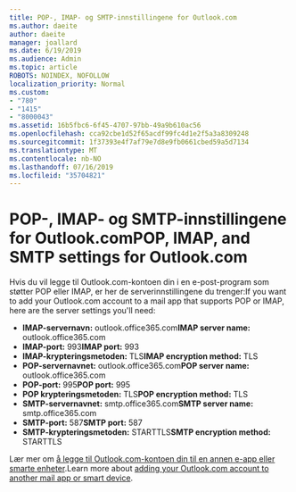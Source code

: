 ```yaml
---
title: POP-, IMAP- og SMTP-innstillingene for Outlook.com
ms.author: daeite
author: daeite
manager: joallard
ms.date: 6/19/2019
ms.audience: Admin
ms.topic: article
ROBOTS: NOINDEX, NOFOLLOW
localization_priority: Normal
ms.custom:
- "780"
- "1415"
- "8000043"
ms.assetid: 16b5fbc6-6f45-4707-97bb-49a9b610ac56
ms.openlocfilehash: cca92cbe1d52f65acdf99fc4d1e2f5a3a8309248
ms.sourcegitcommit: 1f37393e4f7af79e7d8e9fb0661cbed59a5d7134
ms.translationtype: MT
ms.contentlocale: nb-NO
ms.lasthandoff: 07/16/2019
ms.locfileid: "35704821"
---
```

# <a name="pop-imap-and-smtp-settings-for-outlookcom"></a><span data-ttu-id="17b63-102">POP-, IMAP- og SMTP-innstillingene for Outlook.com</span><span class="sxs-lookup"><span data-stu-id="17b63-102">POP, IMAP, and SMTP settings for Outlook.com</span></span>

<span data-ttu-id="17b63-103">Hvis du vil legge til Outlook.com-kontoen din i en e-post-program som støtter POP eller IMAP, er her de serverinnstillingene du trenger:</span><span class="sxs-lookup"><span data-stu-id="17b63-103">If you want to add your Outlook.com account to a mail app that supports POP or IMAP, here are the server settings you'll need:</span></span>
  
- <span data-ttu-id="17b63-104">**IMAP-servernavn:** outlook.office365.com</span><span class="sxs-lookup"><span data-stu-id="17b63-104">**IMAP server name:** outlook.office365.com</span></span>
- <span data-ttu-id="17b63-105">**IMAP-port:** 993</span><span class="sxs-lookup"><span data-stu-id="17b63-105">**IMAP port:** 993</span></span>
- <span data-ttu-id="17b63-106">**IMAP-krypteringsmetoden:** TLS</span><span class="sxs-lookup"><span data-stu-id="17b63-106">**IMAP encryption method:** TLS</span></span>
- <span data-ttu-id="17b63-107">**POP-servernavnet:** outlook.office365.com</span><span class="sxs-lookup"><span data-stu-id="17b63-107">**POP server name:** outlook.office365.com</span></span>  
- <span data-ttu-id="17b63-108">**POP-port:** 995</span><span class="sxs-lookup"><span data-stu-id="17b63-108">**POP port:** 995</span></span>  
- <span data-ttu-id="17b63-109">**POP krypteringsmetoden:** TLS</span><span class="sxs-lookup"><span data-stu-id="17b63-109">**POP encryption method:** TLS</span></span>  
- <span data-ttu-id="17b63-110">**SMTP-servernavnet:** smtp.office365.com</span><span class="sxs-lookup"><span data-stu-id="17b63-110">**SMTP server name:** smtp.office365.com</span></span>
- <span data-ttu-id="17b63-111">**SMTP-port:** 587</span><span class="sxs-lookup"><span data-stu-id="17b63-111">**SMTP port:** 587</span></span>
- <span data-ttu-id="17b63-112">**SMTP-krypteringsmetoden:** STARTTLS</span><span class="sxs-lookup"><span data-stu-id="17b63-112">**SMTP encryption method:** STARTTLS</span></span>

<span data-ttu-id="17b63-113">Lær mer om [å legge til Outlook.com-kontoen din til en annen e-app eller smarte enheter](https://support.office.com/article/73f3b178-0009-41ae-aab1-87b80fa94970?wt.mc_id=Office_Outlook_com_Alchemy).</span><span class="sxs-lookup"><span data-stu-id="17b63-113">Learn more about [adding your Outlook.com account to another mail app or smart device](https://support.office.com/article/73f3b178-0009-41ae-aab1-87b80fa94970?wt.mc_id=Office_Outlook_com_Alchemy).</span></span>
